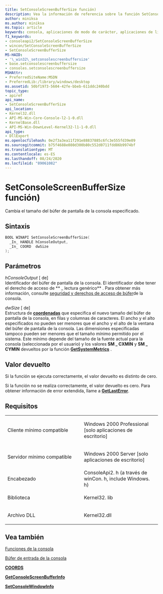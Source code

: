 ```yaml
---
title: SetConsoleScreenBufferSize función)
description: Vea la información de referencia sobre la función SetConsoleScreenBufferSize, que cambia el tamaño del búfer de pantalla de la consola especificado.
author: miniksa
ms.author: miniksa
ms.topic: article
keywords: consola, aplicaciones de modo de carácter, aplicaciones de línea de comandos, aplicaciones de terminal, API de consola
f1_keywords:
- consoleapi2/SetConsoleScreenBufferSize
- wincon/SetConsoleScreenBufferSize
- SetConsoleScreenBufferSize
MS-HAID:
- '\_win32\_setconsolescreenbuffersize'
- base.setconsolescreenbuffersize
- consoles.setconsolescreenbuffersize
MSHAttr:
- PreferredSiteName:MSDN
- PreferredLib:/library/windows/desktop
ms.assetid: 50bf1973-5604-42fe-bbeb-611ddc240bdd
topic_type:
- apiref
api_name:
- SetConsoleScreenBufferSize
api_location:
- Kernel32.dll
- API-MS-Win-Core-Console-l2-1-0.dll
- KernelBase.dll
- API-MS-Win-DownLevel-Kernel32-l1-1-0.dll
api_type:
- DllExport
ms.openlocfilehash: 0e2f3a3ea11f291e88837885c6fc3e555fd39e09
ms.sourcegitcommit: b75f4688e080d300b80c552d0711fdd86b9974bf
ms.translationtype: MT
ms.contentlocale: es-ES
ms.lasthandoff: 08/24/2020
ms.locfileid: "89061082"
---
```

# <a name="setconsolescreenbuffersize-function"></a>SetConsoleScreenBufferSize función)


Cambia el tamaño del búfer de pantalla de la consola especificado.

<a name="syntax"></a>Sintaxis
------

```C
BOOL WINAPI SetConsoleScreenBufferSize(
  _In_ HANDLE hConsoleOutput,
  _In_ COORD  dwSize
);
```

<a name="parameters"></a>Parámetros
----------

*hConsoleOutput* \[ de\]  
Identificador del búfer de pantalla de la consola. El identificador debe tener el derecho de acceso de ** \_ lectura genérico** . Para obtener más información, consulte [seguridad y derechos de acceso de búfer](console-buffer-security-and-access-rights.md)de la consola.

*dwSize* \[ de\]  
Estructura de [**coordenadas**](coord-str.md) que especifica el nuevo tamaño del búfer de pantalla de la consola, en filas y columnas de caracteres. El ancho y el alto especificados no pueden ser menores que el ancho y el alto de la ventana del búfer de pantalla de la consola. Las dimensiones especificadas tampoco pueden ser menores que el tamaño mínimo permitido por el sistema. Este mínimo depende del tamaño de la fuente actual para la consola (seleccionada por el usuario) y los valores **SM \_ CXMIN** y **SM \_ CYMIN** devueltos por la función [**GetSystemMetrics**](https://msdn.microsoft.com/library/windows/desktop/ms724385) .

<a name="return-value"></a>Valor devuelto
------------

Si la función se ejecuta correctamente, el valor devuelto es distinto de cero.

Si la función no se realiza correctamente, el valor devuelto es cero. Para obtener información de error extendida, llame a [**GetLastError**](https://msdn.microsoft.com/library/windows/desktop/ms679360).

<a name="requirements"></a>Requisitos
------------

<table>
<colgroup>
<col width="50%" />
<col width="50%" />
</colgroup>
<tbody>
<tr class="odd">
<td><p>Cliente mínimo compatible</p></td>
<td><p>Windows 2000 Professional [solo aplicaciones de escritorio]</p></td>
</tr>
<tr class="even">
<td><p>Servidor mínimo compatible</p></td>
<td><p>Windows 2000 Server [solo aplicaciones de escritorio]</p></td>
</tr>
<tr class="odd">
<td><p>Encabezado</p></td>
<td>ConsoleApi2. h (a través de winCon. h, include Windows. h)</td>
</tr>
<tr class="even">
<td><p>Biblioteca</p></td>
<td>Kernel32. lib</td>
</tr>
<tr class="odd">
<td><p>Archivo DLL</p></td>
<td>Kernel32.dll</td>
</tr>
<tr class="even">
</tr>
<tr class="odd">
</tr>
<tr class="even">
</tr>
</tbody>
</table>

## <a name="span-idsee_alsospansee-also"></a><span id="see_also"></span>Vea también


[Funciones de la consola](console-functions.md)

[Búfer de entrada de la consola](console-input-buffer.md)

[**COORDS**](coord-str.md)

[**GetConsoleScreenBufferInfo**](getconsolescreenbufferinfo.md)

[**SetConsoleWindowInfo**](setconsolewindowinfo.md)

 

 




